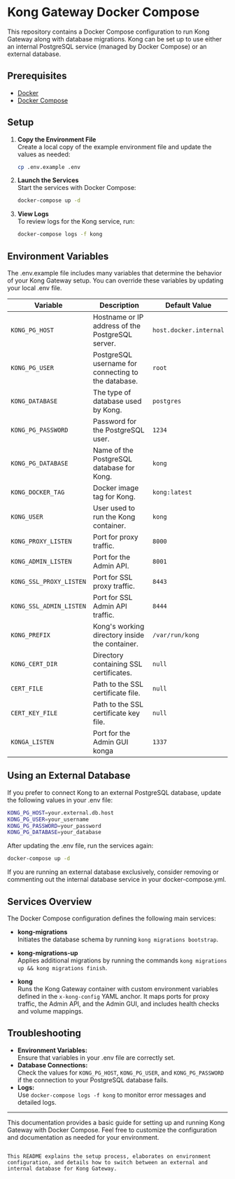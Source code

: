 # Kong Gateway Docker Compose

This repository contains a Docker Compose configuration to run Kong Gateway along with database migrations. Kong can be set up to use either an internal PostgreSQL service (managed by Docker Compose) or an external database.

## Prerequisites

- [Docker](https://docs.docker.com/get-docker/)
- [Docker Compose](https://docs.docker.com/compose/install/)

## Setup

1. **Copy the Environment File**  
   Create a local copy of the example environment file and update the values as needed:

   ```bash
   cp .env.example .env
   ```

2. **Launch the Services**  
   Start the services with Docker Compose:

   ```bash
   docker-compose up -d
   ```

3. **View Logs**  
   To review logs for the Kong service, run:

   ```bash
   docker-compose logs -f kong
   ```

## Environment Variables

The .env.example file includes many variables that determine the behavior of your Kong Gateway setup. You can override these variables by updating your local .env file.

| Variable                    | Description                                         | Default Value          |
| --------------------------- | --------------------------------------------------- | ---------------------- |
| `KONG_PG_HOST`              | Hostname or IP address of the PostgreSQL server.    | `host.docker.internal` |
| `KONG_PG_USER`              | PostgreSQL username for connecting to the database. | `root`                 |
| `KONG_DATABASE`             | The type of database used by Kong.                  | `postgres`             |
| `KONG_PG_PASSWORD`          | Password for the PostgreSQL user.                   | `1234`                 |
| `KONG_PG_DATABASE`          | Name of the PostgreSQL database for Kong.           | `kong`                 |
| `KONG_DOCKER_TAG`           | Docker image tag for Kong.                          | `kong:latest`          |
| `KONG_USER`                 | User used to run the Kong container.                | `kong`                 |
| `KONG_PROXY_LISTEN`         | Port for proxy traffic.                             | `8000`                 |
| `KONG_ADMIN_LISTEN`         | Port for the Admin API.                             | `8001`                 |
| `KONG_SSL_PROXY_LISTEN`     | Port for SSL proxy traffic.                         | `8443`                 |
| `KONG_SSL_ADMIN_LISTEN`     | Port for SSL Admin API traffic.                     | `8444`                 |
| `KONG_PREFIX`               | Kong's working directory inside the container.      | `/var/run/kong`        |
| `KONG_CERT_DIR`             | Directory containing SSL certificates.              | `null`                 |
| `CERT_FILE`                 | Path to the SSL certificate file.                   | `null`                 |
| `CERT_KEY_FILE`             | Path to the SSL certificate key file.               | `null`                 |
| `KONGA_LISTEN`              | Port for the Admin GUI konga                        | `1337`                 |

## Using an External Database

If you prefer to connect Kong to an external PostgreSQL database, update the following values in your .env file:

```bash
KONG_PG_HOST=your.external.db.host
KONG_PG_USER=your_username
KONG_PG_PASSWORD=your_password
KONG_PG_DATABASE=your_database
```

After updating the .env file, run the services again:

```bash
docker-compose up -d
```

If you are running an external database exclusively, consider removing or commenting out the internal database service in your docker-compose.yml.

## Services Overview

The Docker Compose configuration defines the following main services:

- **kong-migrations**  
  Initiates the database schema by running `kong migrations bootstrap`.

- **kong-migrations-up**  
  Applies additional migrations by running the commands `kong migrations up && kong migrations finish`.

- **kong**  
  Runs the Kong Gateway container with custom environment variables defined in the `x-kong-config` YAML anchor. It maps ports for proxy traffic, the Admin API, and the Admin GUI, and includes health checks and volume mappings.

## Troubleshooting

- **Environment Variables:**  
  Ensure that variables in your .env file are correctly set.
- **Database Connections:**  
  Check the values for `KONG_PG_HOST`, `KONG_PG_USER`, and `KONG_PG_PASSWORD` if the connection to your PostgreSQL database fails.
- **Logs:**  
  Use `docker-compose logs -f kong` to monitor error messages and detailed logs.

---

This documentation provides a basic guide for setting up and running Kong Gateway with Docker Compose. Feel free to customize the configuration and documentation as needed for your environment.

```

This README explains the setup process, elaborates on environment configuration, and details how to switch between an external and internal database for Kong Gateway.
```
